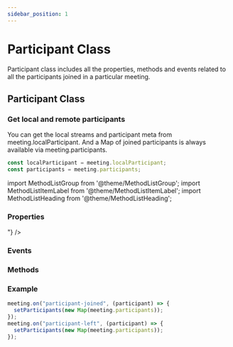 ```yaml
---
sidebar_position: 1
---
```


# Participant Class

Participant class includes all the properties, methods and events related to all the participants joined in a particular meeting.

## Participant Class

### Get local and remote participants

You can get the local streams and participant meta from meeting.localParticipant. And a Map of joined participants is always available via meeting.participants.

```js title="Javascript"
const localParticipant = meeting.localParticipant;
const participants = meeting.participants;
```

import MethodListGroup from '@theme/MethodListGroup';
import MethodListItemLabel from '@theme/MethodListItemLabel';
import MethodListHeading from '@theme/MethodListHeading';

### Properties

<MethodListGroup>
  <MethodListItemLabel name="__properties" >
    <MethodListGroup>
      <MethodListHeading heading="Properties" />
      <MethodListItemLabel name="id" type={"string"} />
      <MethodListItemLabel name="displayName" type={"string"} />
      <MethodListItemLabel name="streams"  type={"Map<string, Stream>"}  />
    </MethodListGroup>
  </MethodListItemLabel>
</MethodListGroup>

### Events

<MethodListGroup>
  <MethodListItemLabel name="__events" >
    <MethodListGroup>
      <MethodListHeading heading="Events" />
      <MethodListItemLabel name="stream-enabled" type={"event"} />
      <MethodListItemLabel name="stream-disabled" type={"event"} />
    </MethodListGroup>
  </MethodListItemLabel>
</MethodListGroup>

### Methods

<MethodListGroup>
  <MethodListItemLabel name="__methods" >
    <MethodListGroup>
      <MethodListHeading heading="Methods" />
      <MethodListItemLabel name="setQuality(quality: low | med | high)"  type={"undefined"} />
      <MethodListItemLabel name="enableMic()"  type={"undefined"} />
      <MethodListItemLabel name="disableMic()"  type={"undefined"} />
      <MethodListItemLabel name="enableWebcam()"  type={"undefined"} />
      <MethodListItemLabel name="disableWebcam()"  type={"undefined"} />
      <MethodListItemLabel name="on(eventType: string)"  type={"undefined"} />
      <MethodListItemLabel name="off(eventType: string)"  type={"undefined"} />
    </MethodListGroup>
  </MethodListItemLabel>
</MethodListGroup>

### Example

```js title="Javascript"
meeting.on("participant-joined", (participant) => {
  setParticipants(new Map(meeting.participants));
});
meeting.on("participant-left", (participant) => {
  setParticipants(new Map(meeting.participants));
});
```
